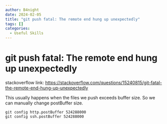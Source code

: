 ```yaml
---
author: B4night
date: 2024-02-05
title: "git push fatal: The remote end hung up unexpectedly"
tags: []
categories:
  - Useful Skills
---
```


# git push fatal: The remote end hung up unexpectedly

stackoverflow link: <https://stackoverflow.com/questions/15240815/git-fatal-the-remote-end-hung-up-unexpectedly>

This usually happens when the files we push exceeds buffer size. So we can manually change postBuffer size.

    git config http.postBuffer 524288000
    git config ssh.postBuffer 524288000
